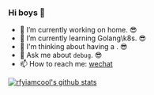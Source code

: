 ### Hi boys 👋

- 🌈 I’m currently working on home. 😎
- 🐳 I’m currently learning Golang\k8s. 😎
- 🤔 I'm thinking about having a . 😎
- 💬 Ask me about `debug`. 😎
- 📫 How to reach me: [wechat](http://xiaorui.cc)

[![rfyiamcool's github stats](https://github-readme-stats.vercel.app/api?username=lilien1010)](https://github.com/lilien1010)
